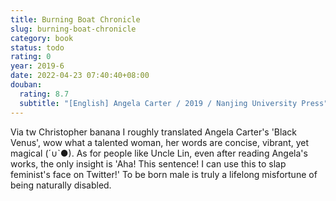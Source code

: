 ```yaml
---
title: Burning Boat Chronicle
slug: burning-boat-chronicle
category: book
status: todo
rating: 0
year: 2019-6
date: 2022-04-23 07:40:40+08:00
douban:
  rating: 8.7
  subtitle: "[English] Angela Carter / 2019 / Nanjing University Press"
---
```


Via tw Christopher banana I roughly translated Angela Carter's 'Black Venus', wow what a talented woman, her words are concise, vibrant, yet magical (´∪`●). As for people like Uncle Lin, even after reading Angela's works, the only insight is 'Aha! This sentence! I can use this to slap feminist's face on Twitter!' To be born male is truly a lifelong misfortune of being naturally disabled.
